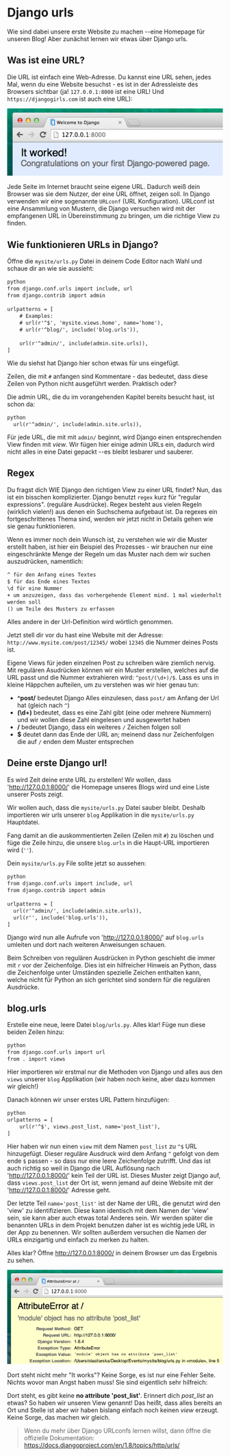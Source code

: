 # Django urls

Wie sind dabei unsere erste Website zu machen --eine Homepage für unseren Blog! Aber zunächst lernen wir etwas über Django urls.

## Was ist eine URL?

Die URL ist einfach eine Web-Adresse. Du kannst eine URL sehen, jedes Mal, wenn du eine Website besuchst - es ist in der Adressleiste des Browsers sichtbar (ja! `127.0.0.1:8000` ist eine URL! Und `https://djangogirls.com` ist auch eine URL):

![Url](images/url.png)

Jede Seite im Internet braucht seine eigene URL. Dadurch weiß dein Browser was sie dem Nutzer, der eine URL öffnet, zeigen soll. In Django verwenden wir eine sogenannte `URLconf` (URL Konfiguration). URLconf ist eine Ansammlung von Mustern, die Django versuchen wird mit der empfangenen URL in Übereinstimmung zu bringen, um die richtige View zu finden.

## Wie funktionieren URLs in Django?

Öffne die `mysite/urls.py` Datei in deinem Code Editor nach Wahl und schaue dir an wie sie aussieht:

    python 
    from django.conf.urls import include, url 
    from django.contrib import admin 
    
    urlpatterns = [ 
        # Examples:  
        # url(r'^$', 'mysite.views.home', name='home'),  
        # url(r'^blog/', include('blog.urls')), 
    
        url(r'^admin/', include(admin.site.urls)), 
    ]
    

Wie du siehst hat Django hier schon etwas für uns eingefügt.

Zeilen, die mit `#` anfangen sind Kommentare - das bedeutet, dass diese Zeilen von Python nicht ausgeführt werden. Praktisch oder?

Die admin URL, die du im vorangehenden Kapitel bereits besucht hast, ist schon da:

    python   
      url(r'^admin/', include(admin.site.urls)),
    

Für jede URL, die mit mit `admin/` beginnt, wird Django einen entsprechenden View finden mit *view*. Wir fügen hier einige admin URLs ein, dadurch wird nicht alles in eine Datei gepackt --es bleibt lesbarer und sauberer.

## Regex

Du fragst dich WIE Django den richtigen View zu einer URL findet? Nun, das ist ein bisschen komplizierter. Django benutzt `regex` kurz für "regular expressions". (reguläre Ausdrücke). Regex besteht aus vielen Regeln (wirklich vielen!) aus denen ein Suchschema aufgebaut ist. Da regexes ein fortgeschrittenes Thema sind, werden wir jetzt nicht in Details gehen wie sie genau funktionieren.

Wenn es immer noch dein Wunsch ist, zu verstehen wie wir die Muster erstellt haben, ist hier ein Beispiel des Prozesses - wir brauchen nur eine eingeschränkte Menge der Regeln um das Muster nach dem wir suchen auszudrücken, namentlich:

    ^ für den Anfang eines Textes 
    $ für das Ende eines Textes 
    \d für eine Nummer 
    + um anzuzeigen, dass das vorhergehende Element mind. 1 mal wiederholt werden soll 
    () um Teile des Musters zu erfassen
    

Alles andere in der Url-Definition wird wörtlich genommen.

Jetzt stell dir vor du hast eine Website mit der Adresse: `http://www.mysite.com/post/12345/` wobei `12345` die Nummer deines Posts ist.

Eigene Views für jeden einzelnen Post zu schreiben wäre ziemlich nervig. Mit regulären Asudrücken können wir ein Muster erstellen, welches auf die URL passt und die Nummer extrahieren wird: `^post/(\d+)/$`. Lass es uns in kleine Häppchen aufteilen, um zu verstehen was wir hier genau tun:

*   **^post/** bedeutet Django Alles einzulesen, dass `post/` am Anfang der Url hat (gleich nach `^`)
*   **(\d+)** bedeutet, dass es eine Zahl gibt (eine oder mehrere Nummern) und wir wollen diese Zahl eingelesen und ausgewertet haben
*   **/** bedeutet Django, dass ein weiteres `/` Zeichen folgen soll
*   **$** deutet dann das Ende der URL an; meinend dass nur Zeichenfolgen die auf `/` enden dem Muster entsprechen

## Deine erste Django url!

Es wird Zeit deine erste URL zu erstellen! Wir wollen, dass 'http://127.0.0.1:8000/' die Homepage unseres Blogs wird und eine Liste unserer Posts zeigt.

Wir wollen auch, dass die `mysite/urls.py` Datei sauber bleibt. Deshalb importieren wir urls unserer `blog` Applikation in die `mysite/urls.py` Hauptdatei.

Fang damit an die auskommentierten Zeilen (Zeilen mit `#`) zu löschen und füge die Zeile hinzu, die unsere `blog.urls` in die Haupt-URL importieren wird (`''`).

Dein `mysite/urls.py` File sollte jetzt so aussehen:

    python 
    from django.conf.urls import include, url 
    from django.contrib import admin 
    
    urlpatterns = [   
      url(r'^admin/', include(admin.site.urls)),  
      url(r'', include('blog.urls')), 
    ]
    

Django wird nun alle Aufrufe von 'http://127.0.0.1:8000/' auf `blog.urls` umleiten und dort nach weiteren Anweisungen schauen.

Beim Schreiben von regulären Ausdrücken in Python geschieht die immer mit `r` vor der Zeichenfolge. Dies ist ein hilfreicher Hinweis an Python, dass die Zeichenfolge unter Umständen spezielle Zeichen enthalten kann, welche nicht für Python an sich gerichtet sind sondern für die regulären Ausdrücke.

## blog.urls

Erstelle eine neue, leere Datei `blog/urls.py`. Alles klar! Füge nun diese beiden Zeilen hinzu:

    python 
    from django.conf.urls import url 
    from . import views
    

Hier importieren wir erstmal nur die Methoden von Django und alles aus den `views` unserer `blog` Applikation (wir haben noch keine, aber dazu kommen wir gleich!)

Danach können wir unser erstes URL Pattern hinzufügen:

    python 
    urlpatterns = [
        url(r'^$', views.post_list, name='post_list'),
    ]
    

Hier haben wir nun einen `view` mit dem Namen `post_list` zu `^$` URL hinzugefügt. Dieser reguläre Ausdruck wird dem Anfang `^` gefolgt von dem ende `$` passen - so dass nur eine leere Zeichenfolge zutrifft. Und das ist auch richtig so weil in Django die URL Auflösung nach 'http://127.0.0.1:8000/' kein Teil der URL ist. Dieses Muster zeigt Django auf, dass `views.post_list` der Ort ist, wenn jemand auf deine Website mit der 'http://127.0.0.1:8000/' Adresse geht.

Der letzte Teil `name='post_list'` ist der Name der URL, die genutzt wird den 'view' zu identifizieren. Diese kann identisch mit dem Namen der 'view' sein, sie kann aber auch etwas total Anderes sein. Wir werden später die benannten URLs in dem Projekt benutzen daher ist es wichtig jede URL in der App zu benennen. Wir sollten außerdem versuchen die Namen der URLs einzigartig und einfach zu merken zu halten.

Alles klar? Öffne http://127.0.0.1:8000/ in deinem Browser um das Ergebnis zu sehen.

![Fehler](images/error1.png)

Dort steht nicht mehr "It works"? Keine Sorge, es ist nur eine Fehler Seite. Nichts wovor man Angst haben muss! Sie sind eigentlich sehr hilfreich:

Dort steht, es gibt keine **no attribute 'post_list'**. Erinnert dich *post_list* an etwas? So haben wir unseren View genannt! Das heißt, dass alles bereits an Ort und Stelle ist aber wir haben bislang einfach noch keinen *view* erzeugt. Keine Sorge, das machen wir gleich.

> Wenn du mehr über Django URLconfs lernen willst, dann öffne die offizielle Dokumentation: https://docs.djangoproject.com/en/1.8/topics/http/urls/